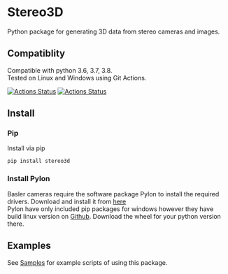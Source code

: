 # Stereo3D
Python package for generating 3D data from stereo cameras and images.

## Compatiblity
Compatible with python 3.6, 3.7, 3.8.  
Tested on Linux and Windows using Git Actions.

[![Actions Status](https://github.com/i3drobotics/pyStereo3D/workflows/Test%20Python%20package/badge.svg?event=push)](https://github.com/i3drobotics/pyStereo3D/actions)
[![Actions Status](https://github.com/i3drobotics/pyStereo3D/workflows/Upload%20Python%20Package/badge.svg)](https://github.com/i3drobotics/pyStereo3D/actions)

## Install
### Pip
Install via pip
```
pip install stereo3d
```

### Install Pylon
Basler cameras require the software package Pylon to install the required drivers. Download and install it from [here](https://www.baslerweb.com/en/products/software/basler-pylon-camera-software-suite/)  
Pylon have only included pip packages for windows however they have build linux version on [Github](https://github.com/basler/pypylon/releases). Download the wheel for your python version there. 

## Examples
See [Samples](https://github.com/i3drobotics/pyStereo3D/tree/master/SampleScripts) for example scripts of using this package.

